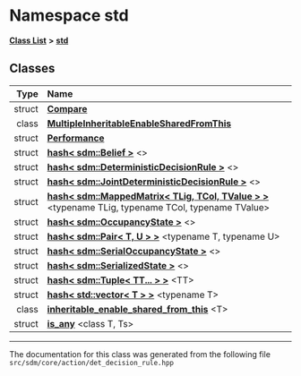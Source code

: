 
# Namespace std

<link rel="stylesheet" href="https://cdnjs.cloudflare.com/ajax/libs/KaTeX/0.5.1/katex.min.css">
<link rel="stylesheet" href="https://cdn.jsdelivr.net/github-markdown-css/2.2.1/github-markdown.css"/>



[**Class List**](annotated.md) **>** [**std**](namespacestd.md)















## Classes

| Type | Name |
| ---: | :--- |
| struct | [**Compare**](structstd_1_1Compare.md) <br> |
| class | [**MultipleInheritableEnableSharedFromThis**](classstd_1_1MultipleInheritableEnableSharedFromThis.md) <br> |
| struct | [**Performance**](structstd_1_1Performance.md) <br> |
| struct | [**hash&lt; sdm::Belief &gt;**](structstd_1_1hash_3_01sdm_1_1Belief_01_4.md) &lt;&gt;<br> |
| struct | [**hash&lt; sdm::DeterministicDecisionRule &gt;**](structstd_1_1hash_3_01sdm_1_1DeterministicDecisionRule_01_4.md) &lt;&gt;<br> |
| struct | [**hash&lt; sdm::JointDeterministicDecisionRule &gt;**](structstd_1_1hash_3_01sdm_1_1JointDeterministicDecisionRule_01_4.md) &lt;&gt;<br> |
| struct | [**hash&lt; sdm::MappedMatrix&lt; TLig, TCol, TValue &gt; &gt;**](structstd_1_1hash_3_01sdm_1_1MappedMatrix_3_01TLig_00_01TCol_00_01TValue_01_4_01_4.md) &lt;typename TLig, typename TCol, typename TValue&gt;<br> |
| struct | [**hash&lt; sdm::OccupancyState &gt;**](structstd_1_1hash_3_01sdm_1_1OccupancyState_01_4.md) &lt;&gt;<br> |
| struct | [**hash&lt; sdm::Pair&lt; T, U &gt; &gt;**](structstd_1_1hash_3_01sdm_1_1Pair_3_01T_00_01U_01_4_01_4.md) &lt;typename T, typename U&gt;<br> |
| struct | [**hash&lt; sdm::SerialOccupancyState &gt;**](structstd_1_1hash_3_01sdm_1_1SerialOccupancyState_01_4.md) &lt;&gt;<br> |
| struct | [**hash&lt; sdm::SerializedState &gt;**](structstd_1_1hash_3_01sdm_1_1SerializedState_01_4.md) &lt;&gt;<br> |
| struct | [**hash&lt; sdm::Tuple&lt; TT... &gt; &gt;**](structstd_1_1hash_3_01sdm_1_1Tuple_3_01TT_8_8_8_01_4_01_4.md) &lt;TT&gt;<br> |
| struct | [**hash&lt; std::vector&lt; T &gt; &gt;**](structstd_1_1hash_3_01std_1_1vector_3_01T_01_4_01_4.md) &lt;typename T&gt;<br> |
| class | [**inheritable\_enable\_shared\_from\_this**](classstd_1_1inheritable__enable__shared__from__this.md) &lt;T&gt;<br> |
| struct | [**is\_any**](structstd_1_1is__any.md) &lt;class T, Ts&gt;<br> |














------------------------------
The documentation for this class was generated from the following file `src/sdm/core/action/det_decision_rule.hpp`